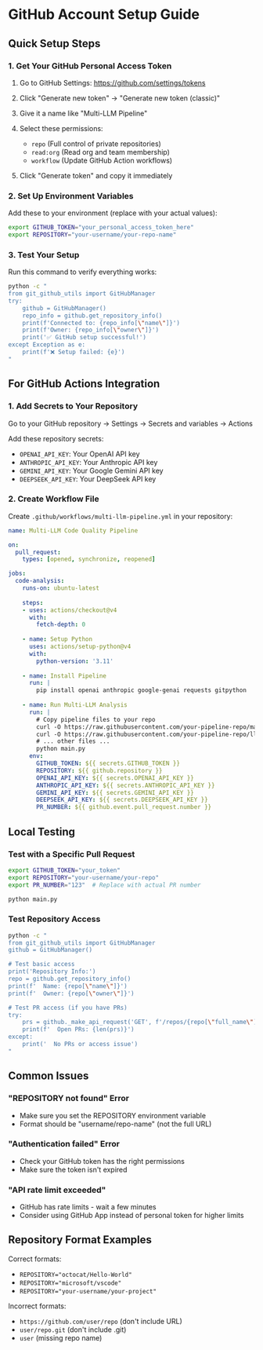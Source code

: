 # GitHub Account Setup Guide

## Quick Setup Steps

### 1. Get Your GitHub Personal Access Token

1. Go to GitHub Settings: https://github.com/settings/tokens
2. Click "Generate new token" → "Generate new token (classic)"
3. Give it a name like "Multi-LLM Pipeline"
4. Select these permissions:
   - `repo` (Full control of private repositories)
   - `read:org` (Read org and team membership)
   - `workflow` (Update GitHub Action workflows)

5. Click "Generate token" and copy it immediately

### 2. Set Up Environment Variables

Add these to your environment (replace with your actual values):

```bash
export GITHUB_TOKEN="your_personal_access_token_here"
export REPOSITORY="your-username/your-repo-name"
```

### 3. Test Your Setup

Run this command to verify everything works:

```bash
python -c "
from git_github_utils import GitHubManager
try:
    github = GitHubManager()
    repo_info = github.get_repository_info()
    print(f'Connected to: {repo_info[\"name\"]}')
    print(f'Owner: {repo_info[\"owner\"]}')
    print('✅ GitHub setup successful!')
except Exception as e:
    print(f'❌ Setup failed: {e}')
"
```

## For GitHub Actions Integration

### 1. Add Secrets to Your Repository

Go to your GitHub repository → Settings → Secrets and variables → Actions

Add these repository secrets:
- `OPENAI_API_KEY`: Your OpenAI API key
- `ANTHROPIC_API_KEY`: Your Anthropic API key
- `GEMINI_API_KEY`: Your Google Gemini API key
- `DEEPSEEK_API_KEY`: Your DeepSeek API key

### 2. Create Workflow File

Create `.github/workflows/multi-llm-pipeline.yml` in your repository:

```yaml
name: Multi-LLM Code Quality Pipeline

on:
  pull_request:
    types: [opened, synchronize, reopened]

jobs:
  code-analysis:
    runs-on: ubuntu-latest
    
    steps:
    - uses: actions/checkout@v4
      with:
        fetch-depth: 0
    
    - name: Setup Python
      uses: actions/setup-python@v4
      with:
        python-version: '3.11'
    
    - name: Install Pipeline
      run: |
        pip install openai anthropic google-genai requests gitpython
    
    - name: Run Multi-LLM Analysis
      run: |
        # Copy pipeline files to your repo
        curl -O https://raw.githubusercontent.com/your-pipeline-repo/main.py
        curl -O https://raw.githubusercontent.com/your-pipeline-repo/llm_clients.py
        # ... other files ...
        python main.py
      env:
        GITHUB_TOKEN: ${{ secrets.GITHUB_TOKEN }}
        REPOSITORY: ${{ github.repository }}
        OPENAI_API_KEY: ${{ secrets.OPENAI_API_KEY }}
        ANTHROPIC_API_KEY: ${{ secrets.ANTHROPIC_API_KEY }}
        GEMINI_API_KEY: ${{ secrets.GEMINI_API_KEY }}
        DEEPSEEK_API_KEY: ${{ secrets.DEEPSEEK_API_KEY }}
        PR_NUMBER: ${{ github.event.pull_request.number }}
```

## Local Testing

### Test with a Specific Pull Request

```bash
export GITHUB_TOKEN="your_token"
export REPOSITORY="your-username/your-repo"
export PR_NUMBER="123"  # Replace with actual PR number

python main.py
```

### Test Repository Access

```bash
python -c "
from git_github_utils import GitHubManager
github = GitHubManager()

# Test basic access
print('Repository Info:')
repo = github.get_repository_info()
print(f'  Name: {repo[\"name\"]}')
print(f'  Owner: {repo[\"owner\"]}')

# Test PR access (if you have PRs)
try:
    prs = github._make_api_request('GET', f'/repos/{repo[\"full_name\"]}/pulls')
    print(f'  Open PRs: {len(prs)}')
except:
    print('  No PRs or access issue')
"
```

## Common Issues

### "REPOSITORY not found" Error
- Make sure you set the REPOSITORY environment variable
- Format should be "username/repo-name" (not the full URL)

### "Authentication failed" Error  
- Check your GitHub token has the right permissions
- Make sure the token isn't expired

### "API rate limit exceeded"
- GitHub has rate limits - wait a few minutes
- Consider using GitHub App instead of personal token for higher limits

## Repository Format Examples

Correct formats:
- `REPOSITORY="octocat/Hello-World"`
- `REPOSITORY="microsoft/vscode"`
- `REPOSITORY="your-username/your-project"`

Incorrect formats:
- `https://github.com/user/repo` (don't include URL)
- `user/repo.git` (don't include .git)
- `user` (missing repo name)